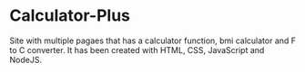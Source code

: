 # Calculator-Plus

Site with multiple pagaes that has a calculator function, bmi calculator and F to C converter. It has been created with HTML, CSS, JavaScript and NodeJS.
